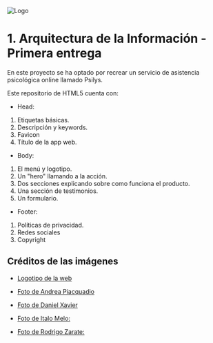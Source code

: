 ![Logo](https://framerusercontent.com/images/zJBgnto0UuieHjFzX0KB4xPLrLk.png)


# 1. Arquitectura de la Información - Primera entrega

En este proyecto se ha optado por recrear un servicio de asistencia psicológica online llamado Psilys.

Este repositorio de HTML5 cuenta con:
- Head:
1. Etiquetas básicas.
2. Descripción y keywords.
3. Favicon
4. Título de la app web.

- Body:
1. El menú y logotipo.
2. Un "hero" llamando a la acción.
3. Dos secciones explicando sobre como funciona el producto.
4. Una sección de testimonios.
5. Un formulario.
 
- Footer:
1. Políticas de privacidad.
2. Redes sociales
3. Copyright
  
## Créditos de las imágenes

- [Logotipo de la web](https://www.freepik.es/vector-gratis/concepto-conciencia-salud-mental_7775332.htm#query=psychology%20logo&position=1&from_view=keyword&track=ais&uuid=bf464ce7-33b7-4358-a237-d0413d3f3d36)

- [Foto de Andrea Piacquadio](https://www.pexels.com/es-es/foto/mujer-sentada-en-el-sofa-mientras-mira-el-telefono-con-el-portatil-en-el-regazo-920382/)

- [Foto de Daniel Xavier](https://www.pexels.com/es-es/foto/fotografia-de-enfoque-selectivo-de-mujer-1239288/)

- [Foto de Italo Melo:](https://www.pexels.com/es-es/foto/foto-retrato-de-hombre-sonriente-con-los-brazos-cruzados-de-pie-delante-de-la-pared-blanca-2379004/)

- [Foto de Rodrigo Zarate:](https://www.pexels.com/es-es/foto/joven-mirando-sonriente-informal-13162806/)
